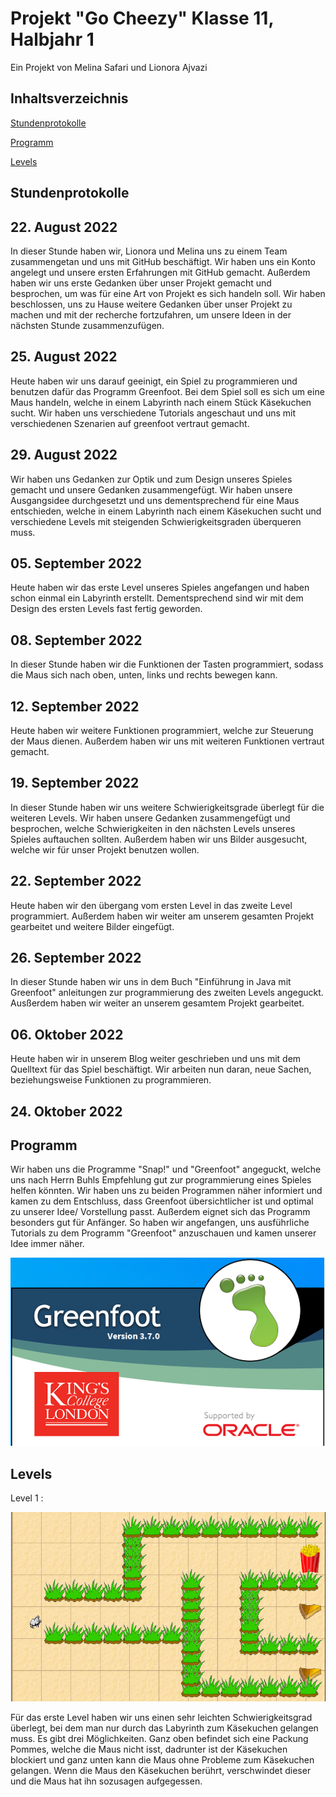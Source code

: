 # Projekt "Go Cheezy" Klasse 11, Halbjahr 1

Ein Projekt von Melina Safari und Lionora Ajvazi


## Inhaltsverzeichnis
[Stundenprotokolle](#Stundenprotokolle)

[Programm](#Programm)

[Levels](#Levels)



## Stundenprotokolle  <a name="Stundenprotokolle"></a> 

## 22. August 2022 
In dieser Stunde haben wir, Lionora und Melina uns zu einem Team zusammengetan und uns mit GitHub beschäftigt. Wir haben uns ein Konto angelegt und unsere ersten Erfahrungen mit GitHub gemacht. Außerdem haben wir uns erste Gedanken über unser Projekt gemacht und besprochen, um was für eine Art von Projekt es sich handeln soll. Wir haben beschlossen, uns zu Hause weitere Gedanken über unser Projekt zu machen und mit der recherche fortzufahren, um unsere Ideen in der nächsten Stunde zusammenzufügen. 


## 25. August 2022
Heute haben wir uns darauf geeinigt, ein Spiel zu programmieren und benutzen dafür das Programm Greenfoot. Bei dem Spiel soll es sich um eine Maus handeln, welche in einem Labyrinth nach einem Stück Käsekuchen sucht. Wir haben uns verschiedene Tutorials angeschaut und uns mit verschiedenen Szenarien auf greenfoot vertraut gemacht. 


## 29. August 2022 
Wir haben uns Gedanken zur Optik und zum Design unseres Spieles gemacht und unsere Gedanken zusammengefügt. Wir haben unsere Ausgangsidee durchgesetzt und uns dementsprechend für eine Maus entschieden, welche in einem Labyrinth nach einem Käsekuchen sucht und verschiedene Levels mit steigenden Schwierigkeitsgraden überqueren muss.  


## 05. September 2022
Heute haben wir das erste Level unseres Spieles angefangen und haben schon einmal ein Labyrinth erstellt. Dementsprechend sind wir mit dem Design des ersten Levels fast fertig geworden. 


## 08. September 2022
In dieser Stunde haben wir die Funktionen der Tasten programmiert, sodass die Maus sich nach oben, unten, links und rechts bewegen kann. 


## 12. September 2022
Heute haben wir weitere Funktionen programmiert, welche zur Steuerung der Maus dienen. Außerdem haben wir uns mit weiteren Funktionen vertraut gemacht. 


## 19. September 2022
In dieser Stunde haben wir uns weitere Schwierigkeitsgrade überlegt für die weiteren Levels. Wir haben unsere Gedanken zusammengefügt und besprochen, welche Schwierigkeiten in den nächsten Levels unseres Spieles auftauchen sollten. Außerdem haben wir uns Bilder ausgesucht, welche wir für unser Projekt benutzen wollen. 


## 22. September 2022
Heute haben wir den übergang vom ersten Level in das zweite Level programmiert. Außerdem haben wir weiter am unserem gesamten Projekt gearbeitet und weitere Bilder eingefügt. 


## 26. September 2022 
In dieser Stunde haben wir uns in dem Buch "Einführung in Java mit Greenfoot" anleitungen zur programmierung des zweiten Levels angeguckt. Ausßerdem haben wir weiter an unserem gesamtem Projekt gearbeitet. 


## 06. Oktober 2022 
Heute haben wir in unserem Blog weiter geschrieben und uns mit dem Quelltext für das Spiel beschäftigt. Wir arbeiten nun daran, neue Sachen, beziehungsweise Funktionen zu programmieren. 


## 24. Oktober 2022 









## Programm  <a name="Programm"></a>
Wir haben uns die Programme "Snap!" und "Greenfoot" angeguckt, welche uns nach Herrn Buhls Empfehlung gut zur programmierung eines Spieles helfen könnten. Wir haben uns zu beiden Programmen näher informiert und kamen zu dem Entschluss, dass Greenfoot übersichtlicher ist und optimal zu unserer Idee/ Vorstellung passt. Außerdem eignet sich das Programm besonders gut für Anfänger. So haben wir angefangen, uns ausführliche Tutorials zu dem Programm "Greenfoot" anzuschauen und kamen unserer Idee immer näher. 

![screenshot_greenfoot](Bilder/screenshot_greenfoot.png "Greenfoot")


## Levels <a name="Levels"></a>
Level 1 :

![level1](Bilder/level1.png "Level 1")

Für das erste Level haben wir uns einen sehr leichten Schwierigkeitsgrad überlegt, bei dem man nur durch das Labyrinth zum Käsekuchen gelangen muss. Es gibt drei Möglichkeiten. Ganz oben befindet sich eine Packung Pommes, welche die Maus nicht isst, dadrunter ist der Käsekuchen blockiert und ganz unten kann die Maus ohne Probleme zum Käsekuchen gelangen. Wenn die Maus den Käsekuchen berührt, verschwindet dieser und die Maus hat ihn sozusagen aufgegessen. 











